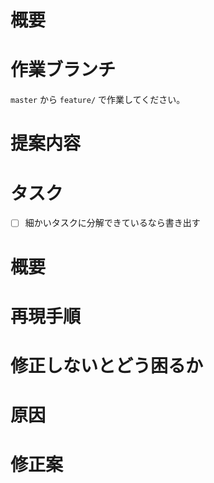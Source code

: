<!-- あくまでテンプレートなので必ずしもすべての項目を埋めなくてよい -->
<!-- どちらかのテンプレートを使用してください -->

<!-- 要望のテンプレート -->

# 概要

# 作業ブランチ

`master` から `feature/` で作業してください。

# 提案内容

# タスク

- [ ] 細かいタスクに分解できているなら書き出す

<!-- 不具合のテンプレート -->

# 概要

# 再現手順

# 修正しないとどう困るか

# 原因

# 修正案
